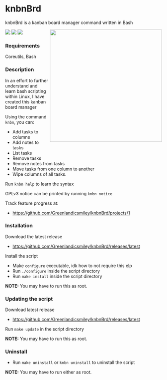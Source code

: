 # knbnBrd

knbnBrd is a kanban board manager command written in Bash

<a href="./LICENSE"><img src="https://img.shields.io/github/license/Greenlandicsmiley/knbnBrd?color=Green&style=flat-square"></a>
<a href="https://github.com/Greenlandicsmiley/knbnBrd/releases/latest"><img src="https://img.shields.io/github/v/tag/Greenlandicsmiley/knbnBrd?color=Green&label=version&style=flat-square"></a>
<img src="https://img.shields.io/github/languages/top/Greenlandicsmiley/knbnBrd?color=Green&label=bash&style=flat-square">
<img src="https://i.imgur.com/KTpI8gj.png" height="360px" align="right">

### Requirements

Coreutils, Bash

### Description
In an effort to further understand and learn bash scripting within Linux, 
I have created this kanban board manager

Using the command `knbn`, you can:
- Add tasks to columns
- Add notes to tasks
- List tasks
- Remove tasks
- Remove notes from tasks
- Move tasks from one column to another
- Wipe columns of all tasks.

Run `knbn help` to learn the syntax

GPLv3 notice can be printed by running `knbn notice`

Track feature progress at:
- https://github.com/Greenlandicsmiley/knbnBrd/projects/1

### Installation
Download the latest release
- https://github.com/Greenlandicsmiley/knbnBrd/releases/latest

Install the script
- Make `configure` executable, idk how to not require this elp
- Run `./configure` inside the script directory
- Run `make install` inside the script directory

**NOTE:** You may have to run this as root.

### Updating the script
Download latest release
- https://github.com/Greenlandicsmiley/knbnBrd/releases/latest

Run `make update` in the script directory

**NOTE:** You may have to run this as root.

### Uninstall
- Run `make uninstall` or `knbn uninstall` to uninstall the script

**NOTE:** You may have to run either as root.
